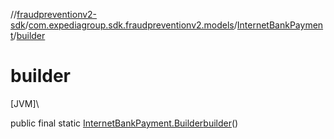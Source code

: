 //[fraudpreventionv2-sdk](../../../index.md)/[com.expediagroup.sdk.fraudpreventionv2.models](../index.md)/[InternetBankPayment](index.md)/[builder](builder.md)

# builder

[JVM]\

public final static [InternetBankPayment.Builder](-builder/index.md)[builder](builder.md)()
